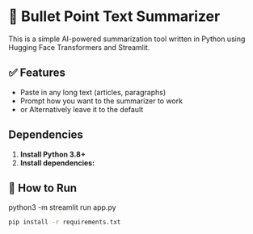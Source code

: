# 🧠 Bullet Point Text Summarizer

This is a simple AI-powered summarization tool written in Python using Hugging Face Transformers and Streamlit.

## ✅ Features
- Paste in any long text (articles, paragraphs)
- Prompt how you want to the summarizer to work
- or Alternatively leave it to the default

## Dependencies

1. **Install Python 3.8+**
2. **Install dependencies:**

## 🚀 How to Run

python3 -m streamlit run app.py

```bash
pip install -r requirements.txt
